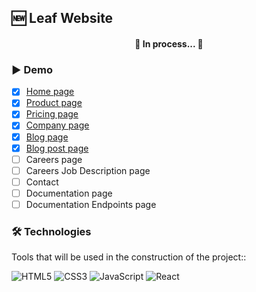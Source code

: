 ## 🆕 Leaf Website
  
<h4 align="center"> 
	🚧 In process... 🚧
</h4>

### ▶️ Demo

- [x] <a href="https://felipecabuto.github.io/site-leaf/">Home page</a>
- [x] <a href="https://felipecabuto.github.io/site-leaf/product.html">Product page</a>
- [x] <a href="https://felipecabuto.github.io/site-leaf/pricing.html">Pricing page</a>
- [x] <a href="https://felipecabuto.github.io/site-leaf/company.html">Company page</a>
- [x] <a href="https://felipecabuto.github.io/site-leaf/blog.html">Blog page</a>
- [x] <a href="https://felipecabuto.github.io/site-leaf/blog-post.html">Blog post page</a>
- [ ] Careers page
- [ ] Careers Job Description page
- [ ] Contact
- [ ] Documentation page
- [ ] Documentation Endpoints page

### 🛠 Technologies

Tools that will be used in the construction of the project::

![HTML5](https://img.shields.io/badge/HTML5-E34F26?style=for-the-badge&logo=html5&logoColor=white)
![CSS3](https://img.shields.io/badge/CSS3-1572B6?style=for-the-badge&logo=css3&logoColor=white)
![JavaScript](https://img.shields.io/badge/JavaScript-F7DF1E?style=for-the-badge&logo=javascript&logoColor=black)
![React](https://img.shields.io/badge/React-20232A?style=for-the-badge&logo=react&logoColor=61DAFB)